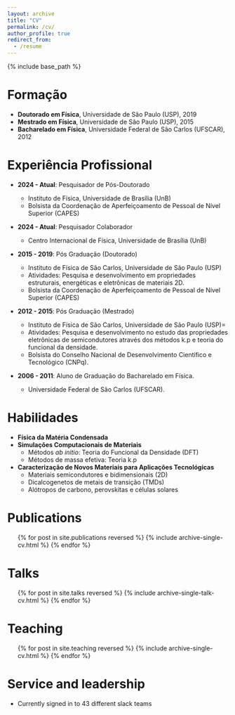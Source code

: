 ```yaml
---
layout: archive
title: "CV"
permalink: /cv/
author_profile: true
redirect_from:
  - /resume
---
```


{% include base_path %}

Formação
======
* **Doutorado em Física**, Universidade de São Paulo (USP), 2019
* **Mestrado em Física**, Universidade de São Paulo (USP), 2015
* **Bacharelado em Física**, Universidade Federal de São Carlos (UFSCAR), 2012

Experiência Profissional
======
* **2024 - Atual**: Pesquisador de Pós-Doutorado
    * Instituto de Física, Universidade de Brasília (UnB)
    * Bolsista da Coordenação de Aperfeiçoamento de Pessoal de Nível Superior (CAPES)

* **2024 - Atual**: Pesquisador Colaborador
    * Centro Internacional de Física, Universidade de Brasília (UnB)

* **2015 - 2019**: Pós Graduação (Doutorado)
    * Instituto de Física de São Carlos, Universidade de São Paulo (USP)
    * Atividades: Pesquisa e desenvolvimento em propriedades estruturais, energéticas e eletrônicas de materiais 2D.
    * Bolsista da Coordenação de Aperfeiçoamento de Pessoal de Nível Superior (CAPES)

* **2012 - 2015**: Pós Graduação (Mestrado)
    * Instituto de Física de São Carlos, Universidade de São Paulo (USP)=
    * Atividades: Pesquisa e desenvolvimento no estudo das propriedades eletrônicas de semicondutores através dos métodos k.p e teoria do funcional da densidade.
    * Bolsista do Conselho Nacional de Desenvolvimento Científico e Tecnológico (CNPq).

* **2006 - 2011**: Aluno de Graduação do Bacharelado em Física.
    * Universidade Federal de São Carlos (UFSCAR).

Habilidades
======
* **Física da Matéria Condensada**
* **Simulações Computacionais de Materiais**
    * Métodos *ab initio*: Teoria do Funcional da Densidade (DFT)
    * Métodos de massa efetiva: Teoria k.p
* **Caracterização de Novos Materiais para Aplicações Tecnológicas**
    * Materiais semicondutores e bidimensionais (2D)
    * Dicalcogenetos de metais de transição (TMDs)
    * Alótropos de carbono, perovskitas e células solares

Publications
======
  <ul>{% for post in site.publications reversed %}
    {% include archive-single-cv.html %}
  {% endfor %}</ul>

Talks
======
  <ul>{% for post in site.talks reversed %}
    {% include archive-single-talk-cv.html  %}
  {% endfor %}</ul>

Teaching
======
  <ul>{% for post in site.teaching reversed %}
    {% include archive-single-cv.html %}
  {% endfor %}</ul>

Service and leadership
======
* Currently signed in to 43 different slack teams
